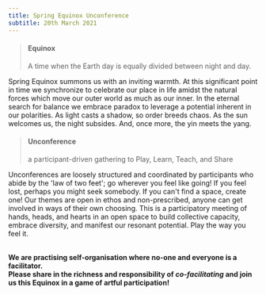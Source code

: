 ```yaml
---
title: Spring Equinox Unconference
subtitle: 20th March 2021
---
```


> #### Equinox
>
> A time when the Earth day is equally divided between night and day.

Spring Equinox summons us with an inviting warmth. At this significant point in time we synchronize to celebrate our place in life amidst the natural forces which move our outer world as much as our inner. In the eternal search for balance we embrace paradox to leverage a potential inherent in our polarities. As light casts a shadow, so order breeds chaos. As the sun welcomes us, the night subsides. And, once more, the yin meets the yang.

> #### Unconference
>
> a participant-driven gathering to Play, Learn, Teach, and Share

Unconferences are loosely structured and coordinated by participants who abide by the 'law of two feet'; go wherever you feel like going! If you feel lost, perhaps you might seek somebody. If you can't find a space, create one! Our themes are open in ethos and non-prescribed, anyone can get involved in ways of their own choosing. This is a participatory meeting of hands, heads, and hearts in an open space to build collective capacity, embrace diversity, and manifest our resonant potential. Play the way you feel it.

</br><strong class="prose lg:prose-xl"> We are practising self-organisation where no-one and everyone is a facilitator. </br> Please share in the richness and responsibility of *co-facilitating* and join us this Equinox in a game of artful participation! </strong>
